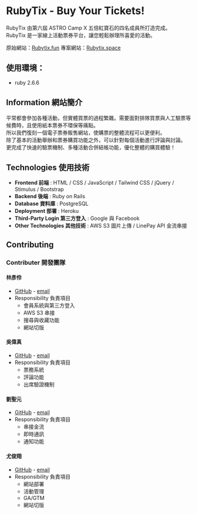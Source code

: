 # RubyTix - Buy Your Tickets!

RubyTix 由第六屆 ASTRO Camp X 五倍紅寶石的四名成員所打造完成。<br>
RubyTix 是一家線上活動票券平台，讓您輕鬆辦理所喜愛的活動。
<br>

原始網站：[Rubytix.fun](https://rubytix.fun/)
專案網站：[Rubytix.space](https://rubytix.space/)

## 使用環境：
- ruby 2.6.6


## Information 網站簡介

平常都會參加各種活動，但實體買票的過程繁雜。需要面對排隊買票與人工驗票等候費時，且使用紙本票券不環保等痛點。<br>所以我們復刻一個電子票券販售網站，使購票的整體流程可以更便利。<br>除了基本的活動舉辦和票券購買功能之外，可以針對每個活動進行評論與討論。<br>更完成了快速的驗票機制、多種活動合併結帳功能，優化整體的購買體驗！

## Technologies 使用技術

- **Frontend 前端** : HTML / CSS / JavaScript / Tailwind CSS / jQuery / Stimulus / Bootstrap
- **Backend 後端** : Ruby on Rails
- **Database 資料庫** : PostgreSQL
- **Deployment 部署** : Heroku
- **Third-Party Login 第三方登入** : Google 與 Facebook
- **Other Technologies 其他技術** : AWS S3 圖片上傳 / LinePay API 金流串接

## Contributing

### Contributer 開發團隊

#### 林彥伶

- [GitHub](https://github.com/annielin28815) - [email](annielin28815@gmail.com)
- Responsibility 負責項目
  - 會員系統與第三方登入
  - AWS S3 串接
  - 搜尋與收藏功能
  - 網站切版

#### 吳偉真

- [GitHub](https://github.com/xx4673) - [email](weiwei2783@gmail.com)
- Responsibility 負責項目
  - 票務系統
  - 評論功能
  - 出席驗證機制

#### 劉聖元

- [GitHub](https://github.com/samliuforwork) - [email](mailto:samliuforwork@gmail.com)
- Responsibility 負責項目
  - 串接金流
  - 即時通訊
  - 通知功能

#### 尤俊翔

- [GitHub](https://github.com/kihifung) - [email](kihifung@gmail.com)
- Responsibility 負責項目
  - 網站部署
  - 活動管理
  - GA/GTM
  - 網站切版
